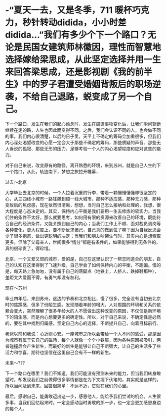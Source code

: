 # -“夏天一去，又是冬季，711 暖杯巧克力，秒针转动didida，小小时差didida...”我们有多少个下一个路口？无论是民国女建筑师林徽因，理性而智慧地选择嫁给梁思成，从此坚定选择并用一生来回答梁思成，还是影视剧《我的前半生》中的罗子君遭受婚姻背叛后的职场逆袭，不给自己退路，蜕变成了另一个自己。

下一个路口，发生在我们的起心动念时，发生在周遭事物变化后，让我们瞬间斩断继续在走的路，人生也因此而变得不同。之后，我们会认识不同的人，也会做不同的事。我们内心很清楚，以后的日子里，天平上不确定的筹码会加重很多，但我们内心深处渴望改变的心愿一定会大于那些不确定的筹码，那些质疑的声音、那些无人诉说的孤寂、那些无形的压力，足够考验一个人的内心渴望程度和应对这些的能力。

对于自己来说，改变原有的路径，离开熟悉的环境，来到苏州，就是自己人生的下一个路口，从此，轨迹南下，梦想之旅拉开帷幕...

过去～北京

大学毕业去北京的时候，一个人拉着沉重的行李，带着一颗懵懵懂懂却很坚定的心，从三四线小城市一路狂飙到超一线大城市，那种不适应感，那种无力感，那种变故后的焦虑感，现在依然很清晰，想想，当时自己怎么接纳和处理的，我想，很大程度是心态决定的。其实，保持内心平衡是我们要用一生去修炼的软实力。当我们住的条件不太好，那么就要思考，如何用有限的资源来改善自己的环境，既能符合自己的经济条件，又能关照到自己的内心；当我们工作上不顺、面对裁员调岗等各种变化，更大程度上，要不断反求诸己，自己真的做到位了嘛？因为自我反思会少了很多抱怨，做出更聪明的决定；当我们和朋友吵架生气时，其实内心是想索取更多，但除了父母亲人，世间很多“情分”都是有条件的，如果能够得到无条件的，真的很珍贵了，得珍惜。

北京，一个又爱又恨的城市，爱的是，自己在这里认识了一帮志同道合的朋友，自己的认知在这里得到了飞速升级，自己学会了如何保持内心的平衡，不跑偏。恨的是，每天路上急匆匆，没有属于自己的落脚点（地铁上，人挤人，跌掉鞋那种），差距太大爱而不得，有勇气却没有权利。

现在～苏州

毕业四年后，来到苏州，这边的节奏和北京相比，慢了很多，完全没有当初去北京时的焦躁感，但多了份陌生感。发现随着年龄的增大，人对周围的环境和关系的依赖会变大，突然理解了很多年龄大的人不愿做出这种改变的原因，不仅仅是新环境下的陌生感，而是内心想要更多的确定性。所以，对于自己来说，不确定性是必然的，要在其中找到归属感，坚定自己内心的选择，不断提升自己，向着目标前行。

老爸以前和我说：心近则心安。一座城市之所以会带给一个人不同的感受，那是因为城市有属于它自己的磁场，每个人就像一个个小铁屑，因为各种原因被吸引，两者碰撞后会产生新生，而最好的新生是能够让自己不断强大，让自己的生活多了些活力和惊喜，期待也坚信在这里自己会有不一样的新生。

未来～???

下一个路口在哪里？我们不知道，我们可能没有预测未来的能力，但当我们转身瞭望时，却发现我们之前做得很多事情都是在为下文埋下伏笔的，其实就是这样的，所以当问及到未来，回答很简单：不远不近，它就在我们的心里。

最后，感谢自己，能勇敢迈出这一步，感恩他人，能给予我们尝试的机会。人生很多事，当我们回忆起来时，一定会感动当时勇敢的那一步，也一定会更加感恩身边的每个人。
